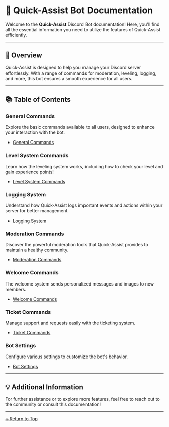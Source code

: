 <link rel="stylesheet" type="text/css" href="styles.css">

# 📜 Quick-Assist Bot Documentation

Welcome to the **Quick-Assist** Discord Bot documentation! Here, you'll find all the essential information you need to utilize the features of Quick-Assist efficiently.

---

## 🌟 Overview
Quick-Assist is designed to help you manage your Discord server effortlessly. With a range of commands for moderation, leveling, logging, and more, this bot ensures a smooth experience for all users.

---

## 📚 Table of Contents

### General Commands
Explore the basic commands available to all users, designed to enhance your interaction with the bot.

- [General Commands](general_commands.md)

### Level System Commands
Learn how the leveling system works, including how to check your level and gain experience points!

- [Level System Commands](level_system.md)

### Logging System
Understand how Quick-Assist logs important events and actions within your server for better management.

- [Logging System](logging_system.md)

### Moderation Commands
Discover the powerful moderation tools that Quick-Assist provides to maintain a healthy community.

- [Moderation Commands](moderation_commands.md)

### Welcome Commands
The welcome system sends personalized messages and images to new members.

- [Welcome Commands](welcome_settings.md)

### Ticket Commands
Manage support and requests easily with the ticketing system.

- [Ticket Commands](ticket.md)

### Bot Settings
Configure various settings to customize the bot's behavior.

- [Bot Settings](settings.md)

---

## 💡 Additional Information
For further assistance or to explore more features, feel free to reach out to the community or consult this documentation!

---

[🔝 Return to Top](index.md)
